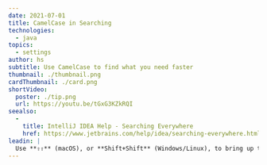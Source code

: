 ```yaml
---
date: 2021-07-01
title: CamelCase in Searching
technologies:
  - java
topics:
  - settings
author: hs
subtitle: Use CamelCase to find what you need faster
thumbnail: ./thumbnail.png
cardThumbnail: ./card.png
shortVideo:
  poster: ./tip.png
  url: https://youtu.be/tGxG3KZkRQI
seealso:
  - 
    title: IntelliJ IDEA Help - Searching Everywhere
    href: https://www.jetbrains.com/help/idea/searching-everywhere.html
leadin: |
  Use **⇧⇧** (macOS), or **Shift+Shift** (Windows/Linux), to bring up the Search Everywhere dialog. You can type in CamelCase to search across Classes, Files, Symbols, Actions and Git.
---
```


